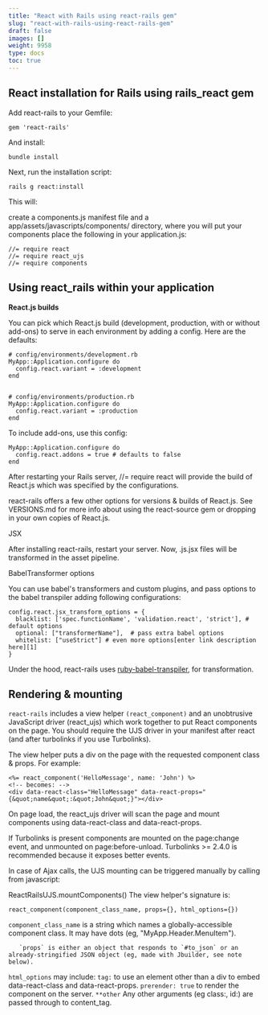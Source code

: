 ```yaml
---
title: "React with Rails using react-rails gem"
slug: "react-with-rails-using-react-rails-gem"
draft: false
images: []
weight: 9958
type: docs
toc: true
---
```


## React installation for Rails using rails_react gem

Add react-rails to your Gemfile:

    gem 'react-rails'

And install:

    bundle install

Next, run the installation script:

    rails g react:install

This will:

create a components.js manifest file and a app/assets/javascripts/components/ directory, where you will put your components
place the following in your application.js:

    //= require react
    //= require react_ujs
    //= require components

## Using react_rails within your application
**React.js builds**

You can pick which React.js build (development, production, with or without add-ons) to serve in each environment by adding a config. Here are the defaults:

    # config/environments/development.rb
    MyApp::Application.configure do
      config.react.variant = :development
    end


    # config/environments/production.rb
    MyApp::Application.configure do
      config.react.variant = :production
    end

To include add-ons, use this config:

    MyApp::Application.configure do
      config.react.addons = true # defaults to false
    end

After restarting your Rails server, //= require react will provide the build of React.js which was specified by the configurations.

react-rails offers a few other options for versions & builds of React.js. See VERSIONS.md for more info about using the react-source gem or dropping in your own copies of React.js.

JSX

After installing react-rails, restart your server. Now, .js.jsx files will be transformed in the asset pipeline.

BabelTransformer options

You can use babel's transformers and custom plugins, and pass options to the babel transpiler adding following configurations:

    config.react.jsx_transform_options = {
      blacklist: ['spec.functionName', 'validation.react', 'strict'], # default options
      optional: ["transformerName"],  # pass extra babel options
      whitelist: ["useStrict"] # even more options[enter link description here][1]
    }

Under the hood, react-rails uses [ruby-babel-transpiler][2], for transformation.


  [1]: https://github.com/reactjs/react-rails/blob/master/VERSIONS.md
  [2]: https://github.com/babel/ruby-babel-transpiler

## Rendering & mounting
`react-rails` includes a view helper `(react_component)` and an unobtrusive JavaScript driver (react_ujs) which work together to put React components on the page. You should require the UJS driver in your manifest after react (and after turbolinks if you use Turbolinks).

The view helper puts a div on the page with the requested component class & props. For example:

    <%= react_component('HelloMessage', name: 'John') %>
    <!-- becomes: -->
    <div data-react-class="HelloMessage" data-react-props="{&quot;name&quot;:&quot;John&quot;}"></div>

On page load, the react_ujs driver will scan the page and mount components using data-react-class and data-react-props.

If Turbolinks is present components are mounted on the page:change event, and unmounted on page:before-unload. Turbolinks >= 2.4.0 is recommended because it exposes better events.

In case of Ajax calls, the UJS mounting can be triggered manually by calling from javascript:

ReactRailsUJS.mountComponents()
The view helper's signature is:

    react_component(component_class_name, props={}, html_options={})

`component_class_name` is a string which names a globally-accessible    component class. It may have dots (eg, "MyApp.Header.MenuItem").

       `props` is either an object that responds to `#to_json` or an    already-stringified JSON object (eg, made with Jbuilder, see note    below).
       
`html_options` may include:    `tag:` to use an element other than a div to embed data-react-class and data-react-props.    `prerender: true` to render the component on the server.
       `**other` Any other arguments (eg class:, id:) are passed through to content_tag.



